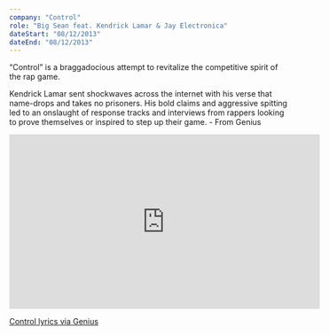 ```yaml
---
company: "Control"
role: "Big Sean feat. Kendrick Lamar & Jay Electronica"
dateStart: "08/12/2013"
dateEnd: "08/12/2013"
---
```


“Control” is a braggadocious attempt to revitalize the competitive spirit of the rap game.

Kendrick Lamar sent shockwaves across the internet with his verse that name-drops and takes no prisoners. His bold claims and aggressive spitting led to an onslaught of response tracks and interviews from rappers looking to prove themselves or inspired to step up their game. - From Genius

<iframe width="560" height="315" src="https://www.youtube.com/embed/xufJHc2EdBA?si=MutoaEzSxKT0NUM1" title="YouTube video player" loading="lazy" frameborder="0" allow="accelerometer; autoplay; clipboard-write; encrypted-media; gyroscope; picture-in-picture; web-share" referrerpolicy="strict-origin-when-cross-origin" allowfullscreen></iframe>

[Control lyrics via Genius](https://genius.com/Big-sean-control-lyrics)